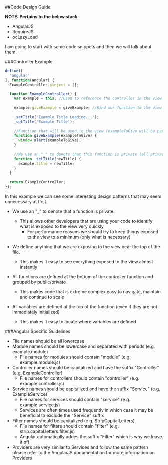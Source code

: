 ##Code Design Guide

**NOTE: Pertains to the below stack**

- AngularJS
- RequireJS
- ocLazyLoad 

I am going to start with some code snippets and then we will talk about them.

###Controller Example
```javascript
define([
  'angular'
], function(angular) {
  ExampleController.$inject = [];

  function ExampleController() {
    var example = this; //Used to reference the controller in the view when using controllerAs syntax
    
    example.giveExample = giveExample; //Bind our function to the view reference of our function
    
    _setTitle('Example Title Loading...');
    _setTitle('Example Title');
    
    //Function that will be used in the view (exampleToGive will be passed in when called from the view)
    function giveExample(exampleToGive) {
      window.alert(exampleToGive);
    }
    
    //We use an "_" to denote that this function is private (all private functions are grouped together)
    function _setTitle(newTitle) {
      example.title = newTitle;
    }
  }
  
  return ExampleController;
});
```

In this example we can see some interesting design patterns that may seem unnecessary at first.

  - We use an "_" to denote that a function is private.

    - This allows other developers that are using your code to identify what is exposed to the view very quickly
      - For performance reasons we should try to keep things exposed to the view to a minimum (only what is necessary)

  - We define anything that we are exposing to the view near the top of the file.

    - This makes it easy to see everything exposed to the view almost instantly
  
  - All functions are defined at the bottom of the controller function and grouped by public/private

    - This makes code that is extreme complex easy to navigate, maintain and continue to scale
  
  - All variables are defined at the top of the function (even if they are not immediately initialized)

    - This makes it easy to locate where variables are defined

###Angular Specific Guidelines
  - File names should be all lowercase
  - Module names should be lowercase and separated with periods (e.g. example.module)
    - File names for modules should contain "module" (e.g. example.module.js)
  - Controller names should be capitalized and have the suffix "Controller" (e.g. ExampleController)
    - File names for controllers should contain "controller" (e.g. example.controller.js)
  - Service names should be capitalized and have the suffix "Service" (e.g. ExampleService)
    - File names for services should contain "service" (e.g. example.service.js)
    - Services are often times used frequently in which case it may be beneficial to exclude the "Service" suffix
  - Filter names should be capitalized (e.g. StripCapitalLetters)
    - File names for filters should contain "filter" (e.g. strip.capital.letters.filter.js)
    - Angular automatically addes the suffix "Filter" which is why we leave it off
  - Providers are very similar to Services and follow the same pattern please refer to the AngularJS documentation for more information on Providers